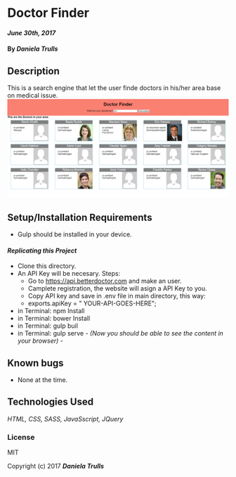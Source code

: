 # Doctor Finder

####  _June 30th, 2017_

#### By **_Daniela Trulls_**

## Description
This is a search engine that let the user finde doctors in his/her area base on medical issue.
![Image](.\img\doctors.PNG?raw=true "Doctor Finder")

## Setup/Installation Requirements
* Gulp should be installed in your device.

#### _**Replicating this Project**_
* Clone this directory.
* An API Key will be necesary. Steps:
  * Go to https://api.betterdoctor.com and make an user.
  * Camplete registration, the website will asign a API Key to you.
  * Copy API key and save in .env file in main directory, this way:
   *  exports.apiKey = " YOUR-API-GOES-HERE";
* in Terminal: npm Install
* in Terminal: bower Install
* in Terminal: gulp buil
* in Terminal: gulp serve
*- (Now you should be able to see the content in your browser) -*

## Known bugs

* None at the time.


## Technologies Used

_HTML, CSS, SASS, JavaSscript, JQuery_

### License

MIT

Copyright (c) 2017 **_Daniela Trulls_**
